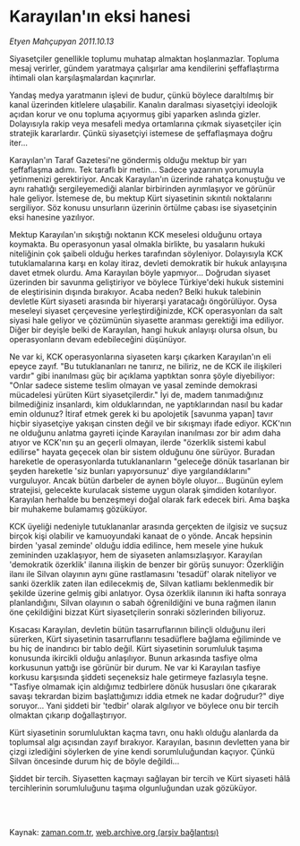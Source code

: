 # Karayılan'ın eksi hanesi

*Etyen Mahçupyan 2011.10.13*

<td class="columnist-detail">
<p>Siyasetçiler genellikle toplumu muhatap almaktan hoşlanmazlar. Topluma mesaj verirler, gündem yaratmaya çalışırlar ama kendilerini şeffaflaştırma ihtimali olan karşılaşmalardan kaçınırlar.</p>
<p>
<div id="haberMetinDiv">
<p>Yandaş medya yaratmanın işlevi de budur, çünkü böylece daraltılmış bir kanal üzerinden kitlelere ulaşabilir. Kanalın daralması siyasetçiyi ideolojik açıdan korur ve onu topluma açıyormuş gibi yaparken aslında gizler. Dolayısıyla rakip veya mesafeli medya ortamlarına çıkmak siyasetçiler için stratejik kararlardır. Çünkü siyasetçiyi istemese de şeffaflaşmaya doğru iter...
<p>Karayılan'ın Taraf Gazetesi'ne göndermiş olduğu mektup bir yarı şeffaflaşma adımı. Tek taraflı bir metin... Sadece yazarının yorumuyla yetinmenizi gerektiriyor. Ancak Karayılan'ın üzerinde rahatça konuştuğu ve aynı rahatlığı sergileyemediği alanlar birbirinden ayrımlaşıyor ve görünür hale geliyor. İstemese de, bu mektup Kürt siyasetinin sıkıntılı noktalarını sergiliyor. Söz konusu unsurların üzerinin örtülme çabası ise siyasetçinin eksi hanesine yazılıyor.
<p>Mektup Karayılan'ın sıkıştığı noktanın KCK meselesi olduğunu ortaya koymakta. Bu operasyonun yasal olmakla birlikte, bu yasaların hukuki niteliğinin çok şaibeli olduğu herkes tarafından söyleniyor. Dolayısıyla KCK tutuklamalarına karşı en kolay itiraz, devleti demokratik bir hukuk anlayışına davet etmek olurdu. Ama Karayılan böyle yapmıyor... Doğrudan siyaset üzerinden bir savunma geliştiriyor ve böylece Türkiye'deki hukuk sistemini de eleştirisinin dışında bırakıyor. Acaba neden? Belki hukuk talebinin devletle Kürt siyaseti arasında bir hiyerarşi yaratacağı öngörülüyor. Oysa meseleyi siyaset çerçevesine yerleştirdiğinizde, KCK operasyonları da salt siyasi hale geliyor ve çözümünün siyasette aranması gerektiği ima ediliyor. Diğer bir deyişle belki de Karayılan, hangi hukuk anlayışı olursa olsun, bu operasyonların devam edebileceğini düşünüyor.
<p>Ne var ki, KCK operasyonlarına siyaseten karşı çıkarken Karayılan'ın eli epeyce zayıf. "Bu tutuklananları ne tanırız, ne biliriz, ne de KCK ile ilişkileri vardır" gibi inanılması güç bir açıklama yaptıktan sonra şöyle diyebiliyor: "Onlar sadece sisteme teslim olmayan ve yasal zeminde demokrasi mücadelesi yürüten Kürt siyasetçilerdir." İyi de, madem tanımadığınız bilmediğiniz insanlardı, kim olduklarından, ne yaptıklarından nasıl bu kadar emin oldunuz? İtiraf etmek gerek ki bu apolojetik [savunma yapan] tavır hiçbir siyasetçiye yakışan cinsten değil ve bir sıkışmayı ifade ediyor. KCK'nın ne olduğunu anlatma gayreti içinde Karayılan inanılması zor bir adım daha atıyor ve KCK'nın şu an geçerli olmayan, ilerde "özerklik sistemi kabul edilirse" hayata geçecek olan bir sistem olduğunu öne sürüyor. Buradan hareketle de operasyonlarda tutuklananların "geleceğe dönük tasarlanan bir şeyden hareketle 'siz bunları yapıyorsunuz' diye yargılandıklarını" vurguluyor. Ancak bütün darbeler de aynen böyle oluyor... Bugünün eylem stratejisi, gelecekte kurulacak sisteme uygun olarak şimdiden kotarılıyor. Karayılan herhalde bu benzeşmeyi doğal olarak fark edecek biri. Ama başka bir muhakeme bulamamış gözüküyor.
<p>KCK üyeliği nedeniyle tutuklananlar arasında gerçekten de ilgisiz ve suçsuz birçok kişi olabilir ve kamuoyundaki kanaat de o yönde. Ancak hepsinin birden 'yasal zeminde' olduğu iddia edilince, hem mesele yine hukuk zemininden uzaklaşıyor, hem de siyaseten anlamsızlaşıyor. Karayılan 'demokratik özerklik' ilanına ilişkin de benzer bir görüş sunuyor: Özerkliğin ilanı ile Silvan olayının aynı güne rastlamasını 'tesadüf' olarak niteliyor ve sanki özerklik zaten ilan edilecekmiş de, Silvan katliamı beklenmedik bir şekilde üzerine gelmiş gibi anlatıyor. Oysa özerklik ilanının iki hafta sonraya planlandığını, Silvan olayının o sabah öğrenildiğini ve buna rağmen ilanın öne çekildiğini bizzat Kürt siyasetçilerin sonraki sözlerinden biliyoruz.
<p>Kısacası Karayılan, devletin bütün tasarruflarının bilinçli olduğunu ileri sürerken, Kürt siyasetinin tasarruflarını tesadüflere bağlama eğiliminde ve bu hiç de inandırıcı bir tablo değil. Kürt siyasetinin sorumluluk taşıma konusunda ikircikli olduğu anlaşılıyor. Bunun arkasında tasfiye olma korkusunun yattığı ise görünür bir durum. Ne var ki Karayılan tasfiye korkusu karşısında şiddeti seçeneksiz hale getirmeye fazlasıyla teşne. "Tasfiye olmamak için aldığımız tedbirlere dönük hususları öne çıkararak savaşı tekrardan bizim başlattığımızı iddia etmek ne kadar doğrudur?" diye soruyor... Yani şiddeti bir 'tedbir' olarak algılıyor ve böylece onu bir tercih olmaktan çıkarıp doğallaştırıyor.
<p>Kürt siyasetinin sorumluluktan kaçma tavrı, onu haklı olduğu alanlarda da toplumsal algı açısından zayıf bırakıyor. Karayılan, basının devletten yana bir çizgi izlediğini söylerken de yine kendi sorumluluğundan kaçıyor. Çünkü Silvan öncesinde durum hiç de böyle değildi...
<p>Şiddet bir tercih. Siyasetten kaçmayı sağlayan bir tercih ve Kürt siyaseti hâlâ tercihlerinin sorumluluğunu taşıma olgunluğundan uzak gözüküyor. </p></p></p></p></p></p></p></p></div>
</p>


<p><br>
		 </br></p></td>

Kaynak: [zaman.com.tr](http://zaman.com.tr/yazar.do?yazino=1189887), [web.archive.org (arşiv bağlantısı)](http://web.archive.org/web/20111213094716/http://zaman.com.tr/yazar.do?yazino=1189887)
